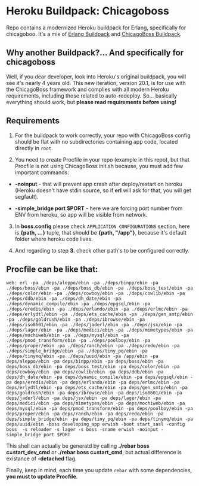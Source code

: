 # Heroku Buildpack: Chicagoboss

Repo contains a modernized Heroku buildpack for Erlang, specifically for chicagoboo. It's a mix of [Erlang Buildpack](https://github.com/jazzystring1/heroku-buildpack-erlang) and [ChicagoBoss Buildpack](https://github.com/cstar/heroku-buildpack-chicagoboss).

## Why another Buildpack?... And specifically for chicagoboss

Well, if you dear developer, look into Heroku's original buildpack, you will see it's nearly 4 years old. This new iteration, version 20.1, is for use with the ChicagoBoss framework and complies with all modern Heroku requirements, including those related to auto-redeploy. So... basically everything should work, but **please read requirements before using!**

## Requirements

1. For the buildpack to work correctly, your repo with ChicagoBoss config should be flat with no subdirectories containing app code, located directly in `root`.

2. You need to create Procfile in your repo (example in this repo), but that Procfile is not using ChicagoBoss init.sh because, you must add few important commands:

- **-noinput** - that will prevent app crash after deploy/restart on heroku (Heroku doesn't have stdin source, so if **erl** will ask for that, you will get segfault).

- **-simple_bridge port $PORT** - here we are forcing port number from ENV from heroku, so app will be visible from network.

3. In **boss.config** please check `APPLICATION CONFIGURATIONS` section, here is **{path, ...}** tuple, that should be **{path, "/app"}**, because it's default folder where heroku code lives.

4. And regarding to step **3.** check other path's to be configured correctly.

## Procfile can be like that:

```
web: erl -pa ./deps/aleppo/ebin -pa ./deps/binpp/ebin -pa ./deps/boss/ebin -pa ./deps/boss_db/ebin -pa ./deps/boss_test/ebin -pa ./deps/color/ebin -pa ./deps/cowboy/ebin -pa ./deps/cowlib/ebin -pa ./deps/ddb/ebin -pa ./deps/dh_date/ebin -pa ./deps/dynamic_compile/ebin -pa ./deps/epgsql/ebin -pa ./deps/eredis/ebin -pa ./deps/erlando/ebin -pa ./deps/erlmc/ebin -pa ./deps/erlydtl/ebin -pa ./deps/ets_cache/ebin -pa ./deps/gen_smtp/ebin -pa ./deps/goldrush/ebin -pa ./deps/ibrowse/ebin -pa ./deps/iso8601/ebin -pa ./deps/jaderl/ebin -pa ./deps/jsx/ebin -pa ./deps/lager/ebin -pa ./deps/medici/ebin -pa ./deps/mimetypes/ebin -pa ./deps/mochiweb/ebin -pa ./deps/mysql/ebin -pa ./deps/pmod_transform/ebin -pa ./deps/poolboy/ebin -pa ./deps/proper/ebin -pa ./deps/ranch/ebin -pa ./deps/redo/ebin -pa ./deps/simple_bridge/ebin -pa ./deps/tiny_pq/ebin -pa ./deps/tinymq/ebin -pa ./deps/uuid/ebin -pa /app/ebin -pa deps/aleppo/ebin -pa deps/binpp/ebin -pa deps/boss/ebin -pa deps/boss_db/ebin -pa deps/boss_test/ebin -pa deps/color/ebin -pa deps/cowboy/ebin -pa deps/cowlib/ebin -pa deps/ddb/ebin -pa deps/dh_date/ebin -pa deps/dynamic_compile/ebin -pa deps/epgsql/ebin -pa deps/eredis/ebin -pa deps/erlando/ebin -pa deps/erlmc/ebin -pa deps/erlydtl/ebin -pa deps/ets_cache/ebin -pa deps/gen_smtp/ebin -pa deps/goldrush/ebin -pa deps/ibrowse/ebin -pa deps/iso8601/ebin -pa deps/jaderl/ebin -pa deps/jsx/ebin -pa deps/lager/ebin -pa deps/medici/ebin -pa deps/mimetypes/ebin -pa deps/mochiweb/ebin -pa deps/mysql/ebin -pa deps/pmod_transform/ebin -pa deps/poolboy/ebin -pa deps/proper/ebin -pa deps/ranch/ebin -pa deps/redo/ebin -pa deps/simple_bridge/ebin -pa deps/tiny_pq/ebin -pa deps/tinymq/ebin -pa deps/uuid/ebin -boss developing_app erwish -boot start_sasl -config boss  -s reloader -s lager -s boss -sname erwish -noinput -simple_bridge port $PORT
```

This shell can actually be generatd by calling **./rebar boss c=start_dev_cmd** or **./rebar boss c=start_cmd**, but actual difference is existance of **-detached** flag.

Finally, keep in mind, each time you update `rebar` with some dependencies, **you must to update Procfile**.
